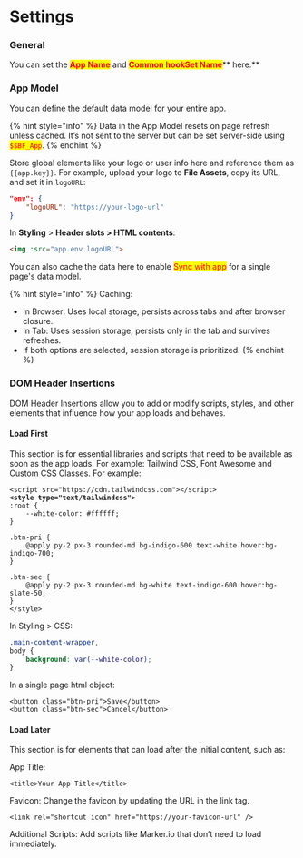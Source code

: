 # Settings

### General

You can set the <mark style="color:red;">**App Name**</mark> and <mark style="color:red;">**Common hookSet Name**</mark>** here.**

### App Model

You can define the default data model for your entire app.

{% hint style="info" %}
Data in the App Model resets on page refresh unless cached. It’s not sent to the server but can be set server-side using <mark style="color:red;">`$$BF_App`</mark>.
{% endhint %}

Store global elements like your logo or user info here and reference them as `{{app.key}}`. For example, upload your logo to **File Assets**, copy its URL, and set it in `logoURL`:

```json
"env": {
    "logoURL": "https://your-logo-url"
}
```

In **Styling** > **Header slots > HTML contents**:&#x20;

```html
<img :src="app.env.logoURL">
```

You can also cache the data here to enable <mark style="color:red;">Sync with app</mark> for a single page's data model.

{% hint style="info" %}
Caching:

* In Browser: Uses local storage, persists across tabs and after browser closure.
* In Tab: Uses session storage, persists only in the tab and survives refreshes.
* If both options are selected, session storage is prioritized.
{% endhint %}

### DOM Header Insertions

DOM Header Insertions allow you to add or modify scripts, styles, and other elements that influence how your app loads and behaves.

#### Load First

This section is for essential libraries and scripts that need to be available as soon as the app loads. For example: Tailwind CSS, Font Awesome and Custom CSS Classes. For example:

<pre class="language-html"><code class="lang-html">&#x3C;script src="https://cdn.tailwindcss.com">&#x3C;/script>
<strong>&#x3C;style type="text/tailwindcss">
</strong>:root {
    --white-color: #ffffff;
}

.btn-pri {
    @apply py-2 px-3 rounded-md bg-indigo-600 text-white hover:bg-indigo-700;
}

.btn-sec {
    @apply py-2 px-3 rounded-md bg-white text-indigo-600 hover:bg-slate-50;
}
&#x3C;/style>
</code></pre>

In Styling > CSS:

```css
.main-content-wrapper,body {    background: var(--white-color);}
```

In a single page html object:

```markup
<button class="btn-pri">Save</button>
<button class="btn-sec">Cancel</button>
```

#### Load Later

This section is for elements that can load after the initial content, such as:

App Title:

```markup
<title>Your App Title</title>
```

Favicon: Change the favicon by updating the URL in the link tag.

```markup
<link rel="shortcut icon" href="https://your-favicon-url" />
```

Additional Scripts: Add scripts like Marker.io that don’t need to load immediately.
